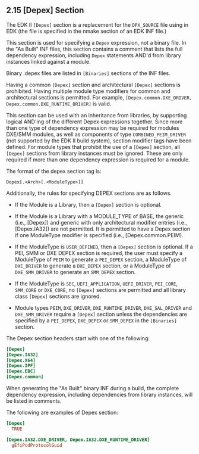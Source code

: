 <!--- @file
  2.15 [Depex] Section

  Copyright (c) 2007-2017, Intel Corporation. All rights reserved.<BR>

  Redistribution and use in source (original document form) and 'compiled'
  forms (converted to PDF, epub, HTML and other formats) with or without
  modification, are permitted provided that the following conditions are met:

  1) Redistributions of source code (original document form) must retain the
     above copyright notice, this list of conditions and the following
     disclaimer as the first lines of this file unmodified.

  2) Redistributions in compiled form (transformed to other DTDs, converted to
     PDF, epub, HTML and other formats) must reproduce the above copyright
     notice, this list of conditions and the following disclaimer in the
     documentation and/or other materials provided with the distribution.

  THIS DOCUMENTATION IS PROVIDED BY TIANOCORE PROJECT "AS IS" AND ANY EXPRESS OR
  IMPLIED WARRANTIES, INCLUDING, BUT NOT LIMITED TO, THE IMPLIED WARRANTIES OF
  MERCHANTABILITY AND FITNESS FOR A PARTICULAR PURPOSE ARE DISCLAIMED. IN NO
  EVENT SHALL TIANOCORE PROJECT  BE LIABLE FOR ANY DIRECT, INDIRECT, INCIDENTAL,
  SPECIAL, EXEMPLARY, OR CONSEQUENTIAL DAMAGES (INCLUDING, BUT NOT LIMITED TO,
  PROCUREMENT OF SUBSTITUTE GOODS OR SERVICES; LOSS OF USE, DATA, OR PROFITS;
  OR BUSINESS INTERRUPTION) HOWEVER CAUSED AND ON ANY THEORY OF LIABILITY,
  WHETHER IN CONTRACT, STRICT LIABILITY, OR TORT (INCLUDING NEGLIGENCE OR
  OTHERWISE) ARISING IN ANY WAY OUT OF THE USE OF THIS DOCUMENTATION, EVEN IF
  ADVISED OF THE POSSIBILITY OF SUCH DAMAGE.

-->

## 2.15 [Depex] Section

The EDK II `[Depex]` section is a replacement for the `DPX_SOURCE` file using
in EDK (the file is specified in the nmake section of an EDK INF file.)

This section is used for specifying a `Depex` expression, not a binary file. In
the "As Built" INF files, this section contains a comment that lists the full
dependency expression, including `Depex` statements AND'd from library
instances linked against a module.

Binary .depex files are listed in `[Binaries]` sections of the INF files.

Having a common `[Depex]` section and architectural `[Depex]` sections is
prohibited. Having multiple module type modifiers for common and architectural
sections is permitted. For example,
`[Depex.common.DXE_DRIVER, Depex.common.DXE_RUNTIME_DRIVER]` is valid.

This section can be used with an inheritance from libraries, by supporting
logical AND'ing of the different Depex expressions together. Since more than
one type of dependency expression may be required for modules DXE/SMM modules,
as well as components of type `COMBINED_PEIM_DRIVER` (not supported by the EDK
II build system), section modifier tags have been defined. For module types
that prohibit the use of a `[Depex]` section, all `[Depex]` sections from
library instances must be ignored. These are only required if more than one
dependency expression is required for a module.

The format of the depex section tag is:

`Depex[.<Arch>[.<ModuleType>]]`

Additionally, the rules for specifying DEPEX sections are as follows.

* If the Module is a Library, then a `[Depex]` section is optional.

* If the Module is a Library with a MODULE_TYPE of BASE, the generic (i.e.,
  [Depex]) and generic with only architectural modifier entries (i.e.,
  [Depex.IA32]) are not permitted. It is permitted to have a Depex section if
  one ModuleType modifier is specified (i.e., [Depex.common.PEIM).

* If the ModuleType is `USER_DEFINED`, then a `[Depex]` section is optional. If
  a PEI, SMM or DXE DEPEX section is required, the user must specify a
  ModuleType of `PEIM` to generate a `PEI_DEPEX` section, a ModuleType of
  `DXE_DRIVER` to generate a `DXE_DEPEX` section, or a ModuleType of
  `DXE_SMM_DRIVER` to generate an `SMM_DEPEX` section.

* If the ModuleType is `SEC`, `UEFI_APPLICATION`, `UEFI_DRIVER`, `PEI_CORE`,
  `SMM_CORE` or `DXE_CORE`, no `[Depex]` sections are permitted and all library
  class `[Depex]` sections are ignored.

* Module types `PEIM`, `DXE_DRIVER`, `DXE_RUNTIME_DRIVER`, `DXE_SAL_DRIVER` and
  `DXE_SMM_DRIVER` require a `[Depex]` section unless the dependencies are
  specified by a `PEI_DEPEX`, `DXE_DEPEX` or `SMM_DEPEX` in the `[Binaries]`
  section.

The Depex section headers start with one of the following:

```ini
[Depex]
[Depex.IA32]
[Depex.X64]
[Depex.IPF]
[Depex.EBC]
[Depex.common]
```

When generating the "As Built" binary INF during a build, the complete
dependency expression, including dependencies from library instances, will be
listed in comments.

The following are examples of Depex section:

```ini
[Depex]
  TRUE

[Depex.IA32.DXE_DRIVER, Depex.IA32.DXE_RUNTIME_DRIVER]
  gEfiPcdProtocolGuid
```
